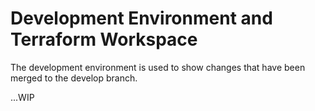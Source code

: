 # Development Environment and Terraform Workspace

The development environment is used to show changes that have been merged to the
develop branch.

...WIP
